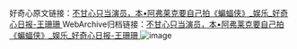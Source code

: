 好奇心原文链接：[不甘心只当演员，本•阿弗莱克要自己拍《蝙蝠侠》_娱乐_好奇心日报-王珊珊 ](https://www.qdaily.com/articles/11937.html)
WebArchive归档链接：[不甘心只当演员，本•阿弗莱克要自己拍《蝙蝠侠》_娱乐_好奇心日报-王珊珊 ](http://web.archive.org/web/20190623171654/https://www.qdaily.com/articles/11937.html)
![image](http://ww3.sinaimg.cn/large/007d5XDply1g3wbfbl3qbj30u02s8qqw)